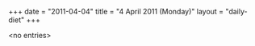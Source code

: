 +++
date = "2011-04-04"
title = "4 April 2011 (Monday)"
layout = "daily-diet"
+++

<p>&lt;no entries&gt;</p>
